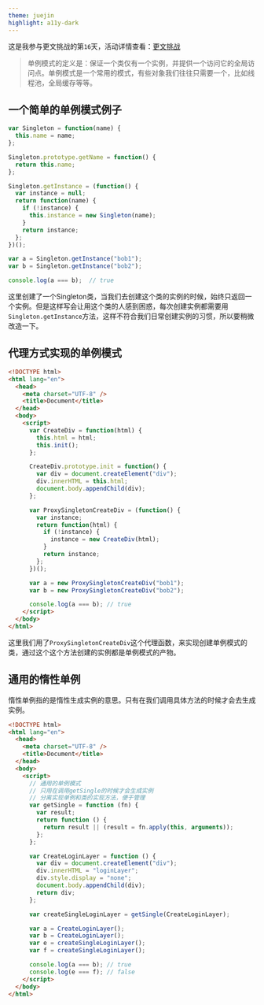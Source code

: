 ```yaml
---
theme: juejin
highlight: a11y-dark
---
```


这是我参与更文挑战的第`16`天，活动详情查看：[更文挑战](https://juejin.cn/post/6967194882926444557)

> 单例模式的定义是：保证一个类仅有一个实例，并提供一个访问它的全局访问点。单例模式是一个常用的模式，有些对象我们往往只需要一个，比如线程池，全局缓存等等。

## 一个简单的单例模式例子

```js
var Singleton = function(name) {
  this.name = name;
};

Singleton.prototype.getName = function() {
  return this.name;
};

Singleton.getInstance = (function() {
  var instance = null;
  return function(name) {
    if (!instance) {
      this.instance = new Singleton(name);
    }
    return instance;
  };
})();

var a = Singleton.getInstance("bob1");
var b = Singleton.getInstance("bob2");

console.log(a === b);  // true
```

这里创建了一个Singleton类，当我们去创建这个类的实例的时候，始终只返回一个实例。但是这样写会让用这个类的人感到困惑，每次创建实例都需要用`Singleton.getInstance`方法，这样不符合我们日常创建实例的习惯，所以要稍微改造一下。

## 代理方式实现的单例模式

```html
<!DOCTYPE html>
<html lang="en">
  <head>
    <meta charset="UTF-8" />
    <title>Document</title>
  </head>
  <body>
    <script>
      var CreateDiv = function(html) {
        this.html = html;
        this.init();
      };

      CreateDiv.prototype.init = function() {
        var div = document.createElement("div");
        div.innerHTML = this.html;
        document.body.appendChild(div);
      };

      var ProxySingletonCreateDiv = (function() {
        var instance;
        return function(html) {
          if (!instance) {
            instance = new CreateDiv(html);
          }
          return instance;
        };
      })();

      var a = new ProxySingletonCreateDiv("bob1");
      var b = new ProxySingletonCreateDiv("bob2");

      console.log(a === b); // true
    </script>
  </body>
</html>
```

这里我们用了`ProxySingletonCreateDiv`这个代理函数，来实现创建单例模式的类，通过这个这个方法创建的实例都是单例模式的产物。

## 通用的惰性单例

惰性单例指的是惰性生成实例的意思。只有在我们调用具体方法的时候才会去生成实例。

``` html
<!DOCTYPE html>
<html lang="en">
  <head>
    <meta charset="UTF-8" />
    <title>Document</title>
  </head>
  <body>
    <script>
      // 通用的单例模式
      // 只用在调用getSingle的时候才会生成实例
      // 分离实现单例和类的实现方法，便于管理
      var getSingle = function (fn) {
        var result;
        return function () {
          return result || (result = fn.apply(this, arguments));
        };
      };

      var CreateLoginLayer = function () {
        var div = document.createElement("div");
        div.innerHTML = "loginLayer";
        div.style.display = "none";
        document.body.appendChild(div);
        return div;
      };

      var createSingleLoginLayer = getSingle(CreateLoginLayer);

      var a = CreateLoginLayer();
      var b = CreateLoginLayer();
      var e = createSingleLoginLayer();
      var f = createSingleLoginLayer();

      console.log(a === b); // true
      console.log(e === f); // false
    </script>
  </body>
</html>
```
